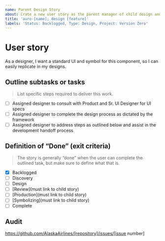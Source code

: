 ```yaml
---
name: Parent Design Story
about: Crate a new user story as the parent manager of child design and dev stories
title: 'auro-[name]; design [feature]'
labels: 'Status: Backlogged, Type: Design, Project: Version Zero'
---
```


# User story

As a designer, I want a standard UI and symbol for this component, so I can easily replicate in my designs.

## Outline subtasks or tasks

> List specific steps required to deliver this work.

- [ ] Assigned designer to consult with Product and Sr. UI Designer for UI specs
- [ ] Assigned designer to complete the design process as dictated by the framework
- [ ] Assigned designer to address steps as outlined below and assist in the development handoff process

## Definition of “Done” (exit criteria)

> The story is generally “done” when the user can complete the outlined task, but make sure to define what that is.

- [x] Backlogged
- [ ] Discovery
- [ ] Design
- [ ] [Review](must link to child story)
- [ ] [Production](must link to child story)
- [ ] [Symbolizing](must link to child story)
- [ ] Complete

## Audit

https://github.com/AlaskaAirlines/[repository]/issues/[issue number]
